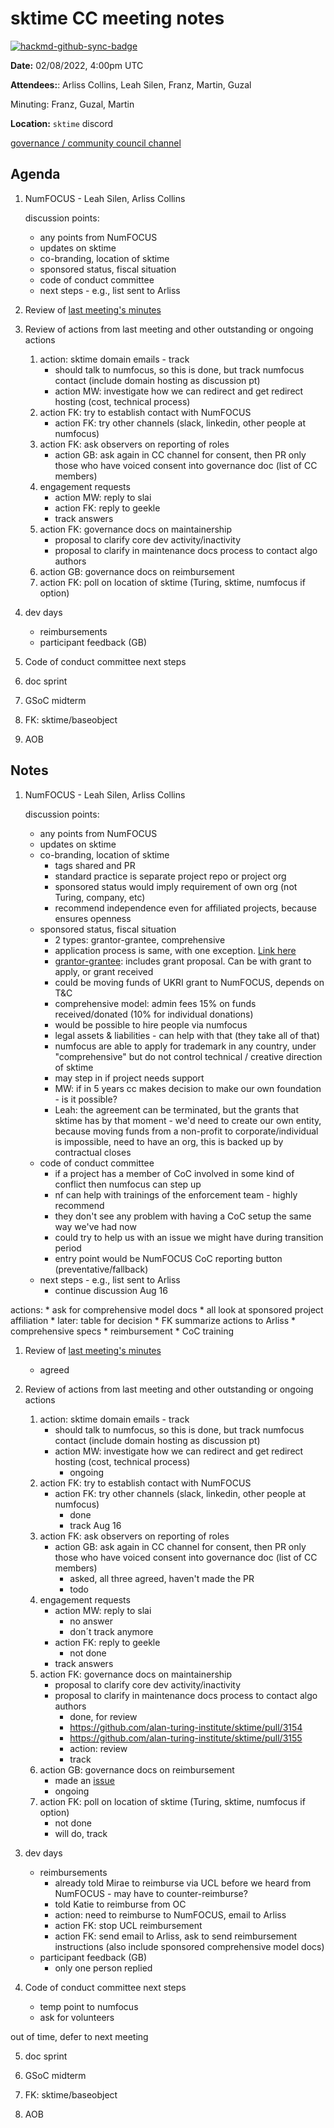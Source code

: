 # sktime CC meeting notes

[![hackmd-github-sync-badge](https://hackmd.io/y1OcL1QMQLiZjRwVB0t0RQ/badge)](https://hackmd.io/y1OcL1QMQLiZjRwVB0t0RQ)

**Date:** 
02/08/2022, 4:00pm UTC

**Attendees:**: Arliss Collins, Leah Silen, Franz, Martin, Guzal

Minuting: Franz, Guzal, Martin

**Location:** `sktime` discord

[governance / community council channel](https://discord.com/channels/723500657255907408/875425974345416734)

## Agenda

1. NumFOCUS - Leah Silen, Arliss Collins
   
   discussion points:
   * any points from NumFOCUS
   * updates on sktime
   * co-branding, location of sktime
   * sponsored status, fiscal situation
   * code of conduct committee
   * next steps - e.g., list sent to Arliss

1. Review of [last meeting's minutes](https://github.com/sktime/community-org/tree/main/community_council/previous_meetings)

2. Review of actions from last meeting and other outstanding or ongoing actions
    1. action: sktime domain emails - track
        * should talk to numfocus, so this is done, but track numfocus contact (include domain hosting as discussion pt)
        * action MW: investigate how we can redirect and get redirect hosting (cost, technical process)
    2. action FK: try to establish contact with NumFOCUS
        * action FK: try other channels (slack, linkedin, other people at numfocus)
    3. action FK: ask observers on reporting of roles
        * action GB: ask again in CC channel for consent, then PR only those who have voiced consent into governance doc (list of CC members)
    4. engagement requests
        * action MW: reply to slai
        * action FK: reply to geekle
        * track answers
    5. action FK: governance docs on maintainership
        * proposal to clarify core dev activity/inactivity
        * proposal to clarify in maintenance docs process to contact algo authors
    6. action GB: governance docs on reimbursement
    7. action FK: poll on location of sktime (Turing, sktime, numfocus if option)

4. dev days
    * reimbursements
    * participant feedback (GB)

5. Code of conduct committee next steps

5. doc sprint

6. GSoC midterm

7. FK: sktime/baseobject

8. AOB


## Notes

1. NumFOCUS - Leah Silen, Arliss Collins
   
   discussion points:
   * any points from NumFOCUS
   * updates on sktime
   * co-branding, location of sktime
       * tags shared and PR
       * standard practice is separate project repo or project org
       * sponsored status would imply requirement of own org (not Turing, company, etc)
       * recommend independence even for affiliated projects, because ensures openness
   * sponsored status, fiscal situation
       * 2 types: grantor-grantee, comprehensive
       * application process is same, with one exception. [Link here](https://numfocus.typeform.com/to/VUPE35)
       * [grantor-grantee](https://docs.google.com/document/d/1aGG-Yd76NJ8w-jlgG8e-Kx6C51bURVOrv8JuLEn53qk/edit?usp=sharing): includes grant proposal. Can be with grant to apply, or grant received
       * could be moving funds of UKRI grant to NumFOCUS, depends on T&C
       * comprehensive model: admin fees 15% on funds received/donated (10% for individual donations)
       * would be possible to hire people via numfocus
       * legal assets & liabilities - can help with that (they take all of that)
       * numfocus are able to apply for trademark in any country, under "comprehensive" but do not control technical / creative direction of sktime
       * may step in if project needs support
       * MW: if in 5 years cc makes decision to make our own foundation - is it possible?
       * Leah: the agreement can be terminated, but the grants that sktime has by that moment - we'd need to create our own entity, because moving funds from a non-profit to corporate/individual is impossible, need to have an org, this is backed up by contractual closes
   * code of conduct committee
       * if a project has a member of CoC involved in some kind of conflict then numfocus can step up
       * nf can help with trainings of the enforcement team - highly recommend
       * they don't see any problem with having a CoC setup the same way we've had now
       * could try to help us with an issue we might have during transition period
       * entry point would be NumFOCUS CoC reporting button (preventative/fallback)
   * next steps - e.g., list sent to Arliss
        * continue discussion Aug 16


actions:
    * ask for comprehensive model docs
    * all look at sponsored project affiliation
    * later: table for decision
    * FK summarize actions to Arliss
        * comprehensive specs
        * reimbursement
        * CoC training


1. Review of [last meeting's minutes](https://github.com/sktime/community-org/tree/main/community_council/previous_meetings)
    * agreed

2. Review of actions from last meeting and other outstanding or ongoing actions
    1. action: sktime domain emails - track
        * should talk to numfocus, so this is done, but track numfocus contact (include domain hosting as discussion pt)
        * action MW: investigate how we can redirect and get redirect hosting (cost, technical process)
            * ongoing
    2. action FK: try to establish contact with NumFOCUS
        * action FK: try other channels (slack, linkedin, other people at numfocus)
            * done
            * track Aug 16
    3. action FK: ask observers on reporting of roles
        * action GB: ask again in CC channel for consent, then PR only those who have voiced consent into governance doc (list of CC members)
            * asked, all three agreed, haven't made the PR
            * todo
    4. engagement requests
        * action MW: reply to slai
            * no answer
            * don´t track anymore
        * action FK: reply to geekle
            * not done
        * track answers
    5. action FK: governance docs on maintainership
        * proposal to clarify core dev activity/inactivity
        * proposal to clarify in maintenance docs process to contact algo authors
            * done, for review
            * https://github.com/alan-turing-institute/sktime/pull/3154
            * https://github.com/alan-turing-institute/sktime/pull/3155
            * action: review
            * track
    6. action GB: governance docs on reimbursement
        * made an [issue](https://github.com/sktime/community-org/issues/25 ) 
        * ongoing
    8. action FK: poll on location of sktime (Turing, sktime, numfocus if option)
        * not done
        * will do, track

4. dev days
    * reimbursements
        * already told Mirae to reimburse via UCL before we heard from NumFOCUS - may have to counter-reimburse?
        * told Katie to reimburse from OC
        * action: need to reimburse to NumFOCUS, email to Arliss
        * action FK: stop UCL reimbursement
        * action FK: send email to Arliss, ask to send reimbursement instructions (also include sponsored comprehensive model docs)
    * participant feedback (GB)
        * only one person replied

5. Code of conduct committee next steps
    * temp point to numfocus
    * ask for volunteers

out of time, defer to next meeting

5. doc sprint

6. GSoC midterm

7. FK: sktime/baseobject

8. AOB
